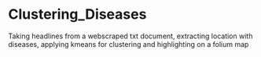 # Clustering_Diseases
Taking headlines from a webscraped txt document, extracting location with diseases, applying kmeans for clustering and highlighting on a folium map

